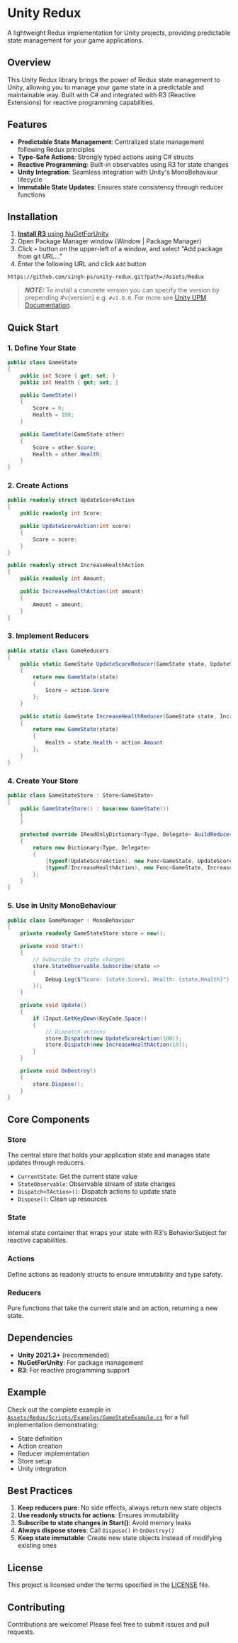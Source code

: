 # Unity Redux

A lightweight Redux implementation for Unity projects, providing predictable state management for your game applications.

## Overview

This Unity Redux library brings the power of Redux state management to Unity, allowing you to manage your game state in a predictable and maintainable way. Built with C# and integrated with R3 (Reactive Extensions) for reactive programming capabilities.

## Features

- **Predictable State Management**: Centralized state management following Redux principles
- **Type-Safe Actions**: Strongly typed actions using C# structs
- **Reactive Programming**: Built-in observables using R3 for state changes
- **Unity Integration**: Seamless integration with Unity's MonoBehaviour lifecycle
- **Immutable State Updates**: Ensures state consistency through reducer functions

## Installation

1. [**Install R3** using NuGetForUnity](https://github.com/Cysharp/R3?tab=readme-ov-file#unity)
2. Open Package Manager window (Window | Package Manager)
3. Click `+` button on the upper-left of a window, and select "Add package from git URL..."
4. Enter the following URL and click `Add` button

```
https://github.com/singh-ps/unity-redux.git?path=/Assets/Redux
```

> **_NOTE:_** To install a concrete version you can specify the version by prepending #v{version} e.g. `#v1.0.0`. For more see [Unity UPM Documentation](https://docs.unity3d.com/Manual/upm-git.html).

## Quick Start

### 1. Define Your State

```csharp
public class GameState
{
    public int Score { get; set; }
    public int Health { get; set; }

    public GameState()
    {
        Score = 0;
        Health = 100;
    }

    public GameState(GameState other)
    {
        Score = other.Score;
        Health = other.Health;
    }
}
```

### 2. Create Actions

```csharp
public readonly struct UpdateScoreAction
{
    public readonly int Score;

    public UpdateScoreAction(int score)
    {
        Score = score;
    }
}

public readonly struct IncreaseHealthAction
{
    public readonly int Amount;

    public IncreaseHealthAction(int amount)
    {
        Amount = amount;
    }
}
```

### 3. Implement Reducers

```csharp
public static class GameReducers
{
    public static GameState UpdateScoreReducer(GameState state, UpdateScoreAction action)
    {
        return new GameState(state)
        {
            Score = action.Score
        };
    }

    public static GameState IncreaseHealthReducer(GameState state, IncreaseHealthAction action)
    {
        return new GameState(state)
        {
            Health = state.Health + action.Amount
        };
    }
}
```

### 4. Create Your Store

```csharp
public class GameStateStore : Store<GameState>
{
    public GameStateStore() : base(new GameState())
    {
    }

    protected override IReadOnlyDictionary<Type, Delegate> BuildReducers()
    {
        return new Dictionary<Type, Delegate>
        {
            {typeof(UpdateScoreAction), new Func<GameState, UpdateScoreAction, GameState>(GameReducers.UpdateScoreReducer)},
            {typeof(IncreaseHealthAction), new Func<GameState, IncreaseHealthAction, GameState>(GameReducers.IncreaseHealthReducer)}
        };
    }
}
```

### 5. Use in Unity MonoBehaviour

```csharp
public class GameManager : MonoBehaviour
{
    private readonly GameStateStore store = new();

    private void Start()
    {
        // Subscribe to state changes
        store.StateObservable.Subscribe(state =>
        {
            Debug.Log($"Score: {state.Score}, Health: {state.Health}");
        });
    }

    private void Update()
    {
        if (Input.GetKeyDown(KeyCode.Space))
        {
            // Dispatch actions
            store.Dispatch(new UpdateScoreAction(100));
            store.Dispatch(new IncreaseHealthAction(10));
        }
    }

    private void OnDestroy()
    {
        store.Dispose();
    }
}
```

## Core Components

### Store<TState>

The central store that holds your application state and manages state updates through reducers.

- `CurrentState`: Get the current state value
- `StateObservable`: Observable stream of state changes
- `Dispatch<TAction>()`: Dispatch actions to update state
- `Dispose()`: Clean up resources

### State<TState>

Internal state container that wraps your state with R3's BehaviorSubject for reactive capabilities.

### Actions

Define actions as readonly structs to ensure immutability and type safety.

### Reducers

Pure functions that take the current state and an action, returning a new state.

## Dependencies

- **Unity 2021.3+** (recommended)
- **NuGetForUnity**: For package management
- **R3**: For reactive programming support

## Example

Check out the complete example in [`Assets/Redux/Scripts/Examples/GameStateExample.cs`](Assets/Redux/Scripts/Examples/GameStateExample.cs) for a full implementation demonstrating:

- State definition
- Action creation
- Reducer implementation
- Store setup
- Unity integration

## Best Practices

1. **Keep reducers pure**: No side effects, always return new state objects
2. **Use readonly structs for actions**: Ensures immutability
3. **Subscribe to state changes in Start()**: Avoid memory leaks
4. **Always dispose stores**: Call `Dispose()` in `OnDestroy()`
5. **Keep state immutable**: Create new state objects instead of modifying existing ones

## License

This project is licensed under the terms specified in the [LICENSE](LICENSE) file.

## Contributing

Contributions are welcome! Please feel free to submit issues and pull requests.
